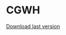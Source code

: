 # CGWH

[Download last version](https://github.com/AuD1tek/CGWH/releases/download/1.6/CGWH.1.6.rar)
